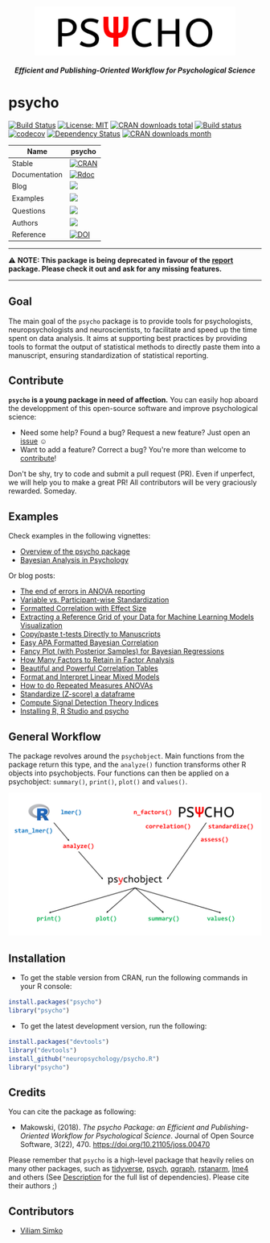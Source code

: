 <p align="center"><a href=https://neuropsychology.github.io/psycho.R/><img src="https://github.com/neuropsychology/psycho.R/blob/master/vignettes/images/logo.PNG" width="400" align="center" alt="psycho logo r package"></a></p>


*<h4 align="center">Efficient and Publishing-Oriented Workflow for Psychological Science</h2>*


# psycho
[![Build Status](https://travis-ci.org/neuropsychology/psycho.R.svg?branch=master)](https://travis-ci.org/neuropsychology/psycho.R)
[![License: MIT](https://img.shields.io/badge/License-MIT-yellow.svg)](https://opensource.org/licenses/MIT)
[![CRAN downloads total](http://cranlogs.r-pkg.org/badges/grand-total/psycho)](https://CRAN.R-project.org/package=psycho)
[![Build status](https://ci.appveyor.com/api/projects/status/08mg1fshh5iqx53b?svg=true)](https://ci.appveyor.com/project/DominiqueMakowski/psycho-r)
[![codecov](https://codecov.io/gh/neuropsychology/psycho.R/branch/master/graph/badge.svg)](https://codecov.io/gh/neuropsychology/psycho.R)
[![Dependency Status](https://dependencyci.com/github/neuropsychology/psycho.R/badge)](https://dependencyci.com/github/neuropsychology/psycho.R)
[![CRAN downloads month](https://cranlogs.r-pkg.org/badges/psycho)](https://CRAN.R-project.org/package=psycho)




|Name|psycho|
|----------------|---|
|Stable|[![CRAN](https://www.r-pkg.org/badges/version/psycho)](https://CRAN.R-project.org/package=psycho)|
|Documentation|[![Rdoc](https://www.rdocumentation.org/badges/version/psycho)](https://www.rdocumentation.org/packages/psycho)|
|Blog|[![](https://img.shields.io/badge/blog-psycho-orange.svg?colorB=E91E63)](https://neuropsychology.github.io/psycho.R)|
|Examples|[![](https://img.shields.io/badge/vignettes-0.2.8-orange.svg?colorB=FF5722)](https://CRAN.R-project.org/package=psycho/vignettes/overview.html)|
|Questions|[![](https://img.shields.io/badge/issue-create-purple.svg?colorB=FF9800)](https://github.com/neuropsychology/psycho.R/issues)|
|Authors|[![](https://img.shields.io/badge/CV-D._Makowski-purple.svg?colorB=9C27B0)](https://dominiquemakowski.github.io/)|
|Reference|[![DOI](http://joss.theoj.org/papers/10.21105/joss.00470/status.svg)](https://doi.org/10.21105/joss.00470)|

---


:warning: **NOTE: This package is being deprecated in favour of the [report](https://github.com/easystats/report) package. Please check it out and ask for any missing features.**

---


## Goal

The main goal of the `psycho` package is to provide tools for psychologists, neuropsychologists and neuroscientists, to facilitate and speed up the time spent on data analysis. It aims at supporting best practices by providing tools to format the output of statistical methods to directly paste them into a manuscript, ensuring standardization of statistical reporting.


## Contribute

**`psycho` is a young package in need of affection.** You can easily hop aboard the developpment of this open-source software and improve psychological science:

- Need some help? Found a bug? Request a new feature? Just open an [issue](https://github.com/neuropsychology/psycho.R/issues) :relaxed:
- Want to add a feature? Correct a bug? You're more than welcome to [contribute](https://github.com/neuropsychology/psycho.R/blob/master/.github/CONTRIBUTING.md)!

Don't be shy, try to code and submit a pull request (PR). Even if unperfect, we will help you to make a great PR!
All contributors will be very graciously rewarded. Someday.

## Examples

Check examples in the following vignettes:
- [Overview of the psycho package](https://CRAN.R-project.org/package=psycho/vignettes/overview.html)
- [Bayesian Analysis in Psychology](https://CRAN.R-project.org/package=psycho/vignettes/bayesian.html)

Or blog posts:

- [The end of errors in ANOVA reporting](https://neuropsychology.github.io/psycho.R/2018/07/20/analyze_anova.html)
- [Variable vs. Participant-wise Standardization](https://neuropsychology.github.io/psycho.R/2018/07/14/standardize_grouped_df.html)
- [Formatted Correlation with Effect Size](https://neuropsychology.github.io/psycho.R/2018/06/28/analyze_correlation.html)
- [Extracting a Reference Grid of your Data for Machine Learning Models Visualization](https://neuropsychology.github.io/psycho.R/2018/06/25/refdata.html)
- [Copy/paste t-tests Directly to Manuscripts](https://neuropsychology.github.io/psycho.R/2018/06/19/analyze_ttest.html)
- [Easy APA Formatted Bayesian Correlation](https://neuropsychology.github.io/psycho.R/2018/06/11/bayesian_correlation.html)
- [Fancy Plot (with Posterior Samples) for Bayesian Regressions](https://neuropsychology.github.io/psycho.R/2018/06/03/plot_bayesian_model.html)
- [How Many Factors to Retain in Factor Analysis](https://neuropsychology.github.io/psycho.R/2018/05/24/n_factors.html)
- [Beautiful and Powerful Correlation Tables](https://neuropsychology.github.io/psycho.R/2018/05/20/correlation.html)
- [Format and Interpret Linear Mixed Models](https://neuropsychology.github.io/psycho.R/2018/05/10/interpret_mixed_models.html)
- [How to do Repeated Measures ANOVAs](https://neuropsychology.github.io/psycho.R/2018/05/01/repeated_measure_anovas.html)
- [Standardize (Z-score) a dataframe](https://neuropsychology.github.io/psycho.R/2018/03/29/standardize.html)
- [Compute Signal Detection Theory Indices](https://neuropsychology.github.io/psycho.R/2018/03/29/SDT.html)
- [Installing R, R Studio and psycho](https://neuropsychology.github.io/psycho.R/2018/03/21/installingR.html)



## General Workflow

The package revolves around the `psychobject`. Main functions from the package return this type, and the `analyze()` function transforms other R objects into psychobjects. Four functions can then be applied on a psychobject: `summary()`, `print()`, `plot()` and `values()`.



![](https://github.com/neuropsychology/psycho.R/blob/master/vignettes/images/workflow.PNG)


## Installation

- To get the stable version from CRAN, run the following commands in your R console:

```R
install.packages("psycho")
library("psycho")
```

- To get the latest development version, run the following:
```R
install.packages("devtools")
library("devtools")
install_github("neuropsychology/psycho.R")
library("psycho")
```

## Credits

You can cite the package as following:
- Makowski, (2018). *The psycho Package: an Efficient and Publishing-Oriented Workflow for Psychological Science*. Journal of Open Source Software, 3(22), 470. https://doi.org/10.21105/joss.00470


Please remember that `psycho` is a high-level package that heavily relies on many other packages, such as [tidyverse](https://www.tidyverse.org/), [psych](http://personality-project.org/r/overview.pdf), [qgraph](http://sachaepskamp.com/qgraph), [rstanarm](https://github.com/stan-dev/rstanarm), [lme4](https://CRAN.R-project.org/package=lme4) and others (See [Description](https://github.com/neuropsychology/psycho.R/blob/master/DESCRIPTION) for the full list of dependencies). Please cite their authors ;)

## Contributors

- [Viliam Simko](https://github.com/vsimko)